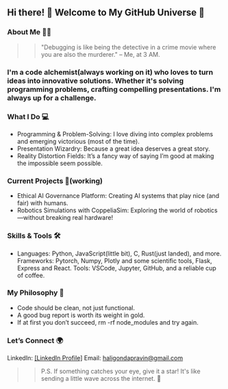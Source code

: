 ## Hi there! 👋 Welcome to My GitHub Universe 🚀
### About Me 🧙‍♂️

>> "Debugging is like being the detective in a crime movie where you are also the murderer." – Me, at 3 AM.

### I'm a code alchemist(always working on it) who loves to turn ideas into innovative solutions. Whether it's solving programming problems, crafting compelling presentations. I'm always up for a challenge.

### What I Do 💻
* Programming & Problem-Solving: I love diving into complex problems and emerging victorious (most of the time).
* Presentation Wizardry: Because a great idea deserves a great story.
* Reality Distortion Fields: It’s a fancy way of saying I’m good at making the impossible seem possible.

### Current Projects 🌟(working)
* Ethical AI Governance Platform: Creating AI systems that play nice (and fair) with humans.
* Robotics Simulations with CoppeliaSim: Exploring the world of robotics—without breaking real hardware!

### Skills & Tools 🛠️
* Languages: Python, JavaScript(little bit), C, Rust(just landed), and more.
Frameworks: Pytorch, Numpy, Plotly and some scientific tools, Flask, Express and React.
Tools: VSCode, Jupyter, GitHub, and a reliable cup of coffee.

### My Philosophy 🤔
* Code should be clean, not just functional.
* A good bug report is worth its weight in gold.
* If at first you don’t succeed, rm -rf node_modules and try again.

### Let’s Connect 🌍
LinkedIn: [[LinkedIn Profile]](https://www.linkedin.com/in/pravin-haligonda-3b0757266/)
Email: haligondapravin@gmail.com

>> P.S. If something catches your eye, give it a star! It's like sending a little wave across the internet. 🌟
<!--
**PravinHaligonda/PravinHaligonda** is a ✨ _special_ ✨ repository because its `README.md` (this file) appears on your GitHub profile.

Here are some ideas to get you started:

- 
- 🌱 I’m currently learning ...
- 👯 I’m looking to collaborate on ...
- 🤔 I’m looking for help with ...
- 💬 Ask me about ...
- 📫 How to reach me: ...
- 😄 Pronouns: ...
- ⚡ Fun fact: ...
-->
